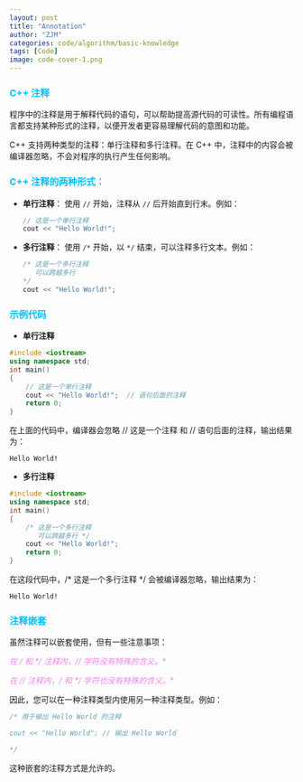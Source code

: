 ```yaml
---
layout: post
title: "Annotation"
author: "ZJM"
categories: code/algorithm/basic-knowledge
tags: [Code]
image: code-cover-1.png
---
```

### <span style="color: rgb(0,191,255);">**C++ 注释**</span>
程序中的注释是用于解释代码的语句，可以帮助提高源代码的可读性。所有编程语言都支持某种形式的注释，以便开发者更容易理解代码的意图和功能。

C++ 支持两种类型的注释：单行注释和多行注释。在 C++ 中，注释中的内容会被编译器忽略，不会对程序的执行产生任何影响。

### <span style="color: rgb(0,191,255);">**C++ 注释的两种形式：**</span>

- **单行注释**： 使用 `//` 开始，注释从 `//` 后开始直到行末。例如：

  ```cpp
  // 这是一个单行注释
  cout << "Hello World!";
  ```

- **多行注释**： 使用 `/*` 开始，以 `*/` 结束，可以注释多行文本。例如：

  ```cpp
  /* 这是一个多行注释
     可以跨越多行
  */
  cout << "Hello World!";
  ```
  
### <span style="color: rgb(0,191,255);">**示例代码**</span>
- **单行注释**
```cpp
#include <iostream>
using namespace std;
int main() 
{
    // 这是一个单行注释
    cout << "Hello World!";  // 语句后面的注释
    return 0;
}
```

在上面的代码中，编译器会忽略 // 这是一个注释 和 // 语句后面的注释，输出结果为：
```
Hello World!
```
- **多行注释**
```cpp
#include <iostream>
using namespace std;
int main() 
{
    /* 这是一个多行注释
       可以跨越多行 */
    cout << "Hello World!";
    return 0;
}
```

在这段代码中，/* 这是一个多行注释 */ 会被编译器忽略，输出结果为：
```
Hello World!
```

### <span style="color: rgb(0,191,255);">**注释嵌套**</span>

虽然注释可以嵌套使用，但有一些注意事项：

<span style="color: rgb(238,130,238);">**在 /* 和 */ 注释内，// 字符没有特殊的含义。**</span>

<span style="color: rgb(238,130,238);">**在 // 注释内，/* 和 */ 字符也没有特殊的含义。**</span>

因此，您可以在一种注释类型内使用另一种注释类型。例如：
```cpp
/* 用于输出 Hello World 的注释

cout << "Hello World"; // 输出 Hello World

*/
```
这种嵌套的注释方式是允许的。